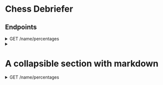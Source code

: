 # Chess Debriefer
## Endpoints
<details>
	<summary>GET /name/percentages</summary>
	
	## URI parameters
	* opponent : (optional) find only the matches played against this opponent
	* from : (optional)
</details>

<details>
	<summary></summary>
	

</details>

# A collapsible section with markdown
<details>
  <summary>GET /name/percentages</summary>
  
  ## Heading
  * A numbered
  * list
</details>
